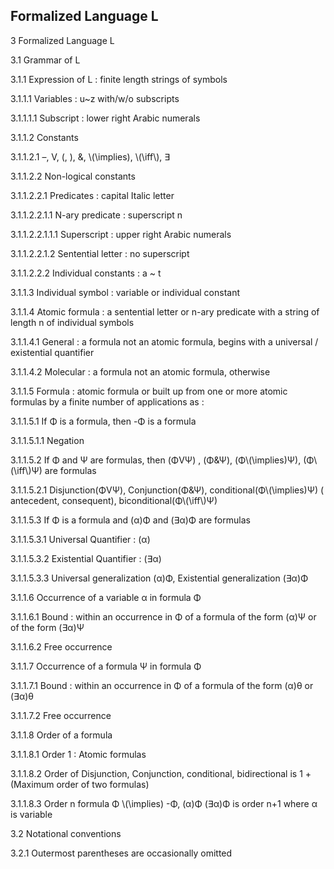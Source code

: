 Formalized Language L
-------

3	Formalized Language L

3.1	Grammar of L

3.1.1	Expression of L : finite length strings of symbols

3.1.1.1	Variables : u~z with/w/o subscripts

3.1.1.1.1	Subscript : lower right Arabic numerals

3.1.1.2	Constants

3.1.1.2.1	–, V, (, ), &, \\(\implies\), \\(\iff\\), ∃

3.1.1.2.2	Non-logical constants

3.1.1.2.2.1	Predicates : capital Italic letter

3.1.1.2.2.1.1	N-ary predicate : superscript n

3.1.1.2.2.1.1.1	Superscript : upper right Arabic numerals

3.1.1.2.2.1.2	Sentential letter : no superscript

3.1.1.2.2.2	Individual constants : a ~ t

3.1.1.3	Individual symbol : variable or individual constant

3.1.1.4	Atomic formula : a sentential letter or n-ary predicate with a string of length n of individual symbols

3.1.1.4.1	General : a formula not an atomic formula, begins with a universal / existential quantifier

3.1.1.4.2	Molecular : a formula not an atomic formula, otherwise

3.1.1.5	Formula : atomic formula or built up from one or more atomic formulas by a finite number of applications as :

3.1.1.5.1	If Φ is a formula, then -Φ is a formula

3.1.1.5.1.1	Negation

3.1.1.5.2	If Φ and Ψ are formulas, then (ΦVΨ) , (Φ&Ψ), (Φ\\(\implies\)Ψ), (Φ\\(\iff\\)Ψ) are formulas

3.1.1.5.2.1	Disjunction(ΦVΨ), Conjunction(Φ&Ψ), conditional(Φ\\(\implies\)Ψ) ( antecedent, consequent), biconditional(Φ\\(\iff\\)Ψ)

3.1.1.5.3	If Φ is a formula and (α)Φ and (∃α)Φ are formulas 

3.1.1.5.3.1	Universal Quantifier : (α) 

3.1.1.5.3.2	Existential Quantifier : (∃α)

3.1.1.5.3.3	Universal generalization (α)Φ, Existential generalization (∃α)Φ

3.1.1.6	Occurrence of a variable α in formula Φ

3.1.1.6.1	Bound : within an occurrence in Φ of a formula of the form (α)Ψ or of the form (∃α)Ψ

3.1.1.6.2	Free occurrence 

3.1.1.7	Occurrence of a formula Ψ in formula Φ

3.1.1.7.1	Bound : within an occurrence in Φ of a formula of the form (α)θ or (∃α)θ

3.1.1.7.2	Free occurrence

3.1.1.8	Order of a formula

3.1.1.8.1	Order 1 : Atomic formulas

3.1.1.8.2	Order of Disjunction, Conjunction, conditional, bidirectional is 1 + (Maximum order of two formulas)

3.1.1.8.3	Order n formula Φ \\(\implies\) -Φ, (α)Φ (∃α)Φ is order n+1 where α is variable

3.2	Notational conventions

3.2.1	Outermost parentheses are occasionally omitted

